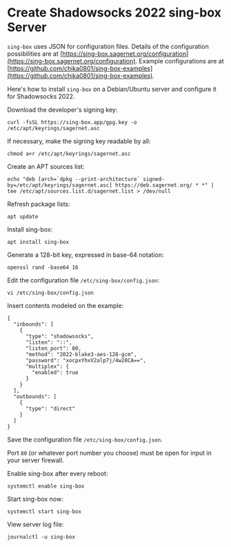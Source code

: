 # Create Shadowsocks 2022 sing-box Server

`sing-box` uses JSON for configuration files. Details of the configuration possibilities are at [https://sing-box.sagernet.org/configuration](https://sing-box.sagernet.org/configuration). Example configurations are at [https://github.com/chika0801/sing-box-examples](https://github.com/chika0801/sing-box-examples).

Here's how to install `sing-box` on a Debian/Ubuntu server and configure it for Shadowsocks 2022.

Download the developer's signing key:

```
curl -fsSL https://sing-box.app/gpg.key -o /etc/apt/keyrings/sagernet.asc
```

If necessary, make the signing key readable by all:

```
chmod a+r /etc/apt/keyrings/sagernet.asc
```

Create an APT sources list:

```
echo "deb [arch=`dpkg --print-architecture` signed-by=/etc/apt/keyrings/sagernet.asc] https://deb.sagernet.org/ * *" | tee /etc/apt/sources.list.d/sagernet.list > /dev/null
```

Refresh package lists:

```
apt update
```

Install sing-box:

```
apt install sing-box
```

Generate a 128-bit key, expressed in base-64 notation:

```
openssl rand -base64 16
```

Edit the configuration file `/etc/sing-box/config.json`:

```
vi /etc/sing-box/config.json
```

Insert contents modeled on the example:

```
{
  "inbounds": [
    {
      "type": "shadowsocks",
      "listen": "::",
      "listen_port": 80,
      "method": "2022-blake3-aes-128-gcm",
      "password": "xocpxYhxV2alp7j/4w28CA==", 
      "multiplex": {
        "enabled": true
      }
    }
  ],
  "outbounds": [
    {
      "type": "direct"
    }
  ]
}
```

Save the configuration file `/etc/sing-box/config.json`.

Port `80` (or whatever port number you choose) must be open for input in your server firewall.

Enable sing-box after every reboot:

```
systemctl enable sing-box
```

Start sing-box now:

```
systemctl start sing-box
```

View server log file:

```
journalctl -u sing-box
```
